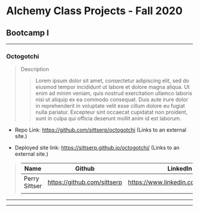 # Alchemy Class Projects - Fall 2020

## Bootcamp I
___

 ### Octogotchi

> Description 
>>Lorem ipsum dolor sit amet, consectetur adipiscing elit, sed do eiusmod tempor incididunt ut labore et dolore magna aliqua. Ut enim ad minim veniam, quis nostrud exercitation ullamco laboris nisi ut aliquip ex ea commodo consequat. Duis aute irure dolor in reprehenderit in voluptate velit esse cillum dolore eu fugiat nulla pariatur. Excepteur sint occaecat cupidatat non proident, sunt in culpa qui officia deserunt mollit anim id est laborum.

* Repo Link: https://github.com/sittserp/octogotchi (Links to an external site.)

* Deployed site link: https://sittserp.github.io/octogotchi/ (Links to an external site.)

>
>| Name  | Github  | LinkedIn  |
>|---|---|---|
>|  Perry Sittser | https://github.com/sittserp   | https://www.linkedin.com/in/sittserp/   |
>|  |    |    |

___
___



